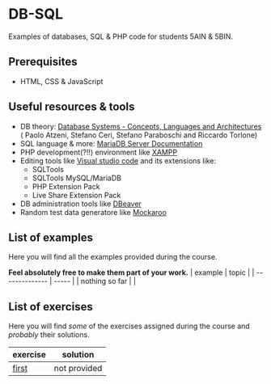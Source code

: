 # DB-SQL
Examples of databases, SQL & PHP code for students 5AIN & 5BIN.
## Prerequisites
* HTML, CSS & JavaScript
## Useful resources & tools
* DB theory: [Database Systems - Concepts, Languages and Architectures](http://dbbook.dia.uniroma3.it/) (
Paolo Atzeni, Stefano Ceri, Stefano Paraboschi and Riccardo Torlone)
* SQL language & more: [MariaDB Server Documentation](https://mariadb.com/kb/en/documentation/)
* PHP development(?!!) environment like [XAMPP](https://www.apachefriends.org/index.html)
* Editing tools like [Visual studio code](https://code.visualstudio.com/) and its extensions like:
  + SQLTools
  + SQLTools MySQL/MariaDB
  + PHP Extension Pack
  + Live Share Extension Pack
* DB administration tools like [DBeaver](https://dbeaver.io/download/)
* Random test data generatore like [Mockaroo](https://www.mockaroo.com/)
## List of examples
Here you will find all the examples provided during the course.

**Feel absolutely free to make them part of your work.**
| example        | topic |
| -------------- | ----- |
| nothing so far |       |
## List of exercises
Here you will find *some* of the exercises assigned during the course and *probably* their solutions.

| exercise       | solution |
| -------------- | -------- |
| [first](exercises/first.md) | not provided |

